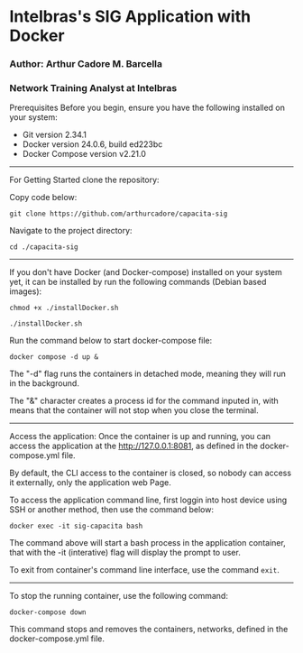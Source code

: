 # Intelbras's SIG Application with Docker

### Author: Arthur Cadore M. Barcella
### Network Training Analyst at Intelbras

Prerequisites
Before you begin, ensure you have the following installed on your system:

- Git version 2.34.1
- Docker version 24.0.6, build ed223bc
- Docker Compose version v2.21.0

---

For Getting Started clone the repository:

Copy code below: 

```
git clone https://github.com/arthurcadore/capacita-sig
```
Navigate to the project directory:
```
cd ./capacita-sig
```

---

If you don't have Docker (and Docker-compose) installed on your system yet, it can be installed by run the following commands (Debian based images): 

```
chmod +x ./installDocker.sh

./installDocker.sh
```

Run the command below to start docker-compose file: 

```
docker compose -d up & 
```
The "-d" flag runs the containers in detached mode, meaning they will run in the background.

The "&" character creates a process id for the command inputed in, with means that the container will not stop when you close the terminal. 

---

Access the application:
Once the container is up and running, you can access the application at the http://127.0.0.1:8081, as defined in the docker-compose.yml file.

By default, the CLI access to the container is closed, so nobody can access it externally, only the application web Page. 

To access the application command line, first loggin into host device using SSH or another method, then use the command below: 

```
docker exec -it sig-capacita bash
```

The command above will start a bash process in the application container, that with the -it (interative) flag will display the prompt to user. 

To exit from container's command line interface, use the command `exit`.  

--- 

To stop the running container, use the following command:

```
docker-compose down
```

This command stops and removes the containers, networks, defined in the docker-compose.yml file.

